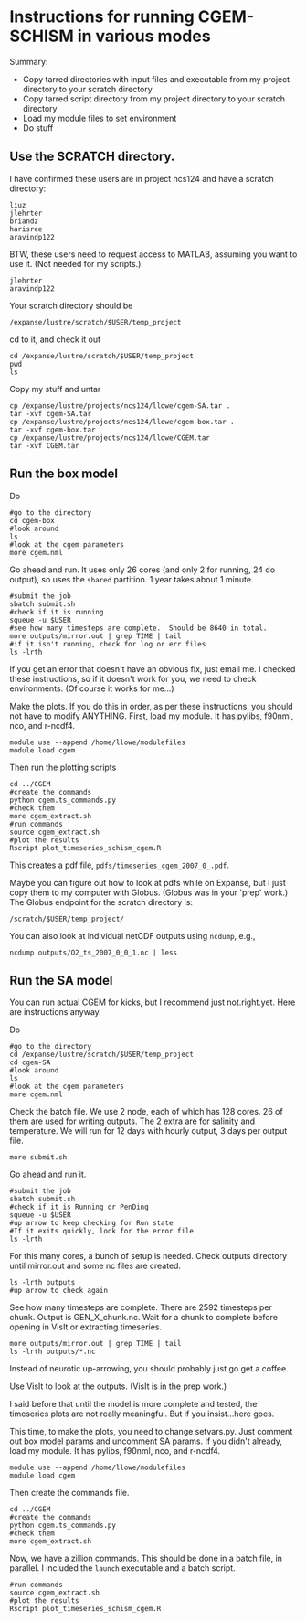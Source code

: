 # Instructions for running CGEM-SCHISM in various modes

Summary:
- Copy tarred directories with input files and executable from my project directory to your scratch directory
- Copy tarred script directory from my project directory to your scratch directory
- Load my module files to set environment
- Do stuff

## Use the SCRATCH directory.

I have confirmed these users are in project ncs124 and have a scratch directory:
```
liuz
jlehrter
briandz
harisree
aravindp122
```

BTW, these users need to request access to MATLAB, assuming you want to use it.  (Not needed for my scripts.):
```
jlehrter
aravindp122
```

Your scratch directory should be
```
/expanse/lustre/scratch/$USER/temp_project
```

cd to it, and check it out
```
cd /expanse/lustre/scratch/$USER/temp_project
pwd
ls
```

Copy my stuff and untar
```
cp /expanse/lustre/projects/ncs124/llowe/cgem-SA.tar .
tar -xvf cgem-SA.tar
cp /expanse/lustre/projects/ncs124/llowe/cgem-box.tar .
tar -xvf cgem-box.tar
cp /expanse/lustre/projects/ncs124/llowe/CGEM.tar .
tar -xvf CGEM.tar
```

## Run the box model

Do
```
#go to the directory
cd cgem-box
#look around
ls
#look at the cgem parameters
more cgem.nml
```

Go ahead and run.  It uses only 26 cores (and only 2 for running, 24 do output), so uses the `shared` partition.  1 year takes about 1 minute.
```
#submit the job
sbatch submit.sh
#check if it is running
squeue -u $USER
#see how many timesteps are complete.  Should be 8640 in total.
more outputs/mirror.out | grep TIME | tail
#if it isn't running, check for log or err files
ls -lrth
```
If you get an error that doesn't have an obvious fix, just email me.  I checked these instructions, so if it doesn't work for you, we need to check environments.  (Of course it works for me...)

Make the plots.  If you do this in order, as per these instructions, you should not have to modify ANYTHING.  First, load my module.  It has pylibs, f90nml, nco, and r-ncdf4.
```
module use --append /home/llowe/modulefiles
module load cgem
```
Then run the plotting scripts
```
cd ../CGEM
#create the commands
python cgem.ts_commands.py
#check them
more cgem_extract.sh
#run commands
source cgem_extract.sh
#plot the results
Rscript plot_timeseries_schism_cgem.R
```

This creates a pdf file, `pdfs/timeseries_cgem_2007_0_.pdf`.

Maybe you can figure out how to look at pdfs while on Expanse, but I just copy them to my computer with Globus.  (Globus was in your 'prep' work.)  The Globus endpoint for the scratch directory is:
```
/scratch/$USER/temp_project/
```

You can also look at individual netCDF outputs using `ncdump`, e.g.,
```
ncdump outputs/O2_ts_2007_0_0_1.nc | less
```

## Run the SA model

You can run actual CGEM for kicks, but I recommend just not.right.yet.  Here are instructions anyway.

Do
```
#go to the directory
cd /expanse/lustre/scratch/$USER/temp_project
cd cgem-SA
#look around
ls
#look at the cgem parameters
more cgem.nml
```

Check the batch file.  We use 2 node, each of which has 128 cores.  26 of them are used for writing outputs.  The 2 extra are for salinity and temperature.  We will run for 12 days with hourly output, 3 days per output file.
```
more submit.sh
```

Go ahead and run it.
```
#submit the job
sbatch submit.sh
#check if it is Running or PenDing
squeue -u $USER
#up arrow to keep checking for Run state
#If it exits quickly, look for the error file
ls -lrth
```

For this many cores, a bunch of setup is needed.  Check outputs directory until mirror.out and some nc files are created.
```
ls -lrth outputs
#up arrow to check again
```

See how many timesteps are complete.  There are 2592 timesteps per chunk. Output is GEN_X_chunk.nc.  Wait for a chunk to complete before opening in VisIt or extracting timeseries.
```
more outputs/mirror.out | grep TIME | tail
ls -lrth outputs/*.nc
```
Instead of neurotic up-arrowing, you should probably just go get a coffee.

Use VisIt to look at the outputs.  (VisIt is in the prep work.)

I said before that until the model is more complete and tested, the timeseries plots are not really meaningful.  But if you insist...here goes.

This time, to make the plots, you need to change setvars.py.  Just comment out box model params and uncomment SA params. If you didn't already, load my module.  It has pylibs, f90nml, nco, and r-ncdf4.
```
module use --append /home/llowe/modulefiles
module load cgem
```
Then create the commands file.
```
cd ../CGEM
#create the commands
python cgem.ts_commands.py
#check them
more cgem_extract.sh
```
Now, we have a zillion commands.  This should be done in a batch file, in parallel.  I included the `launch` executable and a batch script.
```
#run commands
source cgem_extract.sh
#plot the results
Rscript plot_timeseries_schism_cgem.R
```





















